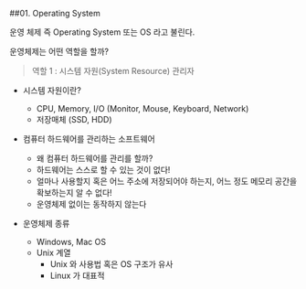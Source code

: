 ##01. Operating System

운영 체제 즉 Operating System 또는 OS 라고 불린다.

운영체제는 어떤 역할을 할까?

> 역할 1 : 시스템 자원(System Resource) 관리자
* 시스템 자원이란?
    - CPU, Memory, I/O (Monitor, Mouse, Keyboard, Network)
    - 저장매체 (SSD, HDD)  
    

* 컴퓨터 하드웨어를 관리하는 소프트웨어
    - 왜 컴퓨터 하드웨어를 관리를 할까?
    - 하드웨어는 스스로 할 수 있는 것이 없다!
    - 얼마나 사용할지 혹은 어느 주소에 저장되어야 하는지, 어느 정도 메모리 공간을 확보하는지 알 수 없다!
    - 운영체제 없이는 동작하지 않는다
    

* 운영체제 종류
    - Windows, Mac OS
    - Unix 계열
        - Unix 와 사용법 혹은 OS 구조가 유사
        - Linux 가 대표적
    